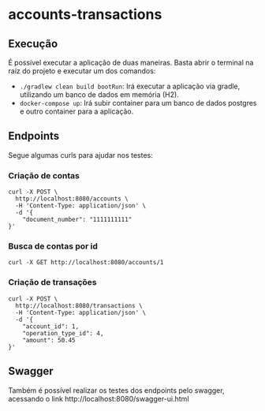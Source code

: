 # accounts-transactions

## Execução

É possível executar a aplicação de duas maneiras. Basta abrir o terminal na raíz do projeto e executar um dos comandos:
* `./gradlew clean build bootRun`: Irá executar a aplicação via gradle, utilizando um banco de dados em memória (H2).
* `docker-compose up`: Irá subir container para um banco de dados postgres e outro container para a aplicação.


## Endpoints

Segue algumas curls para  ajudar nos testes:

### Criação de contas
```
curl -X POST \
  http://localhost:8080/accounts \
  -H 'Content-Type: application/json' \
  -d '{
    "document_number": "1111111111"
}'
```

### Busca de contas por id
```
curl -X GET http://localhost:8080/accounts/1
```

### Criação de transações
```
curl -X POST \
  http://localhost:8080/transactions \
  -H 'Content-Type: application/json' \
  -d '{
    "account_id": 1,
    "operation_type_id": 4,
    "amount": 50.45
}'
```

## Swagger

Também é possível realizar os testes dos endpoints pelo swagger, acessando o link http://localhost:8080/swagger-ui.html